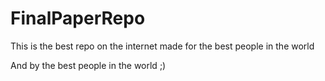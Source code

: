 # FinalPaperRepo
This is the best repo on the internet made for the best people in the world

And by the best people in the world ;)
